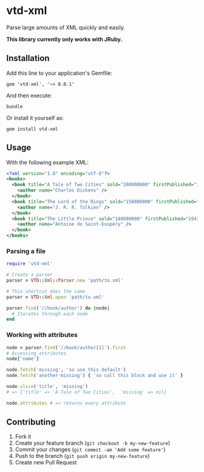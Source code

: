 # vtd-xml

Parse large amounts of XML quickly and easily.

**This library currently only works with JRuby.**

## Installation

Add this line to your application's Gemfile:

    gem 'vtd-xml', '~> 0.0.1'

And then execute:

    bundle

Or install it yourself as:

    gem install vtd-xml

## Usage

With the following example XML:

``` xml
<?xml version="1.0" encoding="utf-8"?>
<books>
  <book title="A Tale of Two Cities" sold="200000000" firstPublished="1859">
    <author name="Charles Dickens" />
  </book>
  <book title="The Lord of the Rings" sold="150000000" firstPublished="1954">
    <author name="J. R. R. Tolkien" />
  </book>
  <book title="The Little Prince" sold="140000000" firstPublished="1943">
    <author name="Antoine de Saint-Exupéry" />
  </book>
</books>
```

### Parsing a file

``` ruby
require 'vtd-xml'

# Create a parser
parser = VTD::Xml::Parser.new 'path/to.xml'

# This shortcut does the same
parser = VTD::Xml.open 'path/to.xml'

parser.find('//book/author') do |node|
  # Iterates through each node
end
```

### Working with attributes

``` ruby
node = parser.find('//book/author[1]').first
# Accessing attributes
node['name']

node.fetch('missing', 'so use this default')
node.fetch('another-missing') { 'so call this block and use it' }

node.slice('title', 'missing')
# => {'title' => 'A Tale of Two Cities',  'missing' => nil}

node.attributes # => returns every attribute
```

## Contributing

1. Fork it
2. Create your feature branch (`git checkout -b my-new-feature`)
3. Commit your changes (`git commit -am 'Add some feature'`)
4. Push to the branch (`git push origin my-new-feature`)
5. Create new Pull Request
